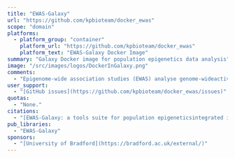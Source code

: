 ```yaml
---
title: "EWAS-Galaxy"
url: "https://github.com/kpbioteam/docker_ewas"
scope: "domain"
platforms:
  - platform_group: "container"
    platform_url: "https://github.com/kpbioteam/docker_ewas"
    platform_text: "EWAS-Galaxy Docker Image"
summary: "Galaxy Docker image for population epigenetics data analysis"
image: "/src/images/logos/DockerInGalaxy.png"
comments:
  - "Epigenome-wide association studies (EWAS) analyse genome-wideactivity of epigenetic marks in cohorts of different individuals to find associationsbetween epigenetic variation and phenotype."
user_support:
  - "[GitHub issues](https://github.com/kpbioteam/docker_ewas/issues)"  
quotas:
  - "None."
citations:
  - "[EWAS-Galaxy: a tools suite for population epigeneticsintegrated into Galaxy](https://doi.org/10.1101/553784 ), Katarzyna Murat, [Björn Grüning](/src/people/bjoern-gruening/index.md), Paulina Wiktoria Poterlowicz, Gillian Westgate, Desmond J Tobin, Krzysztof Poterlowicz. *bioRxiv* 553784; doi:doi.org/10.1101/553784 "
pub_libraries:
  - "EWAS-Galaxy"  
sponsors:
  - "[University of Bradford](https://bradford.ac.uk/external/)"
---
```

